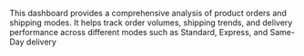 This dashboard provides a comprehensive analysis of product orders and shipping modes. It helps track order volumes, shipping trends, and delivery performance across different modes such as Standard, Express, and Same-Day delivery
